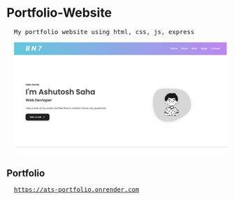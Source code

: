 # Portfolio-Website
<pre>
  My portfolio website using html, css, js, express

  <img src="./port.png" alt="">
</pre>

## Portfolio 
<pre>
  <a href="https://ats-portfolio.onrender.com">https://ats-portfolio.onrender.com</a>
</pre>
